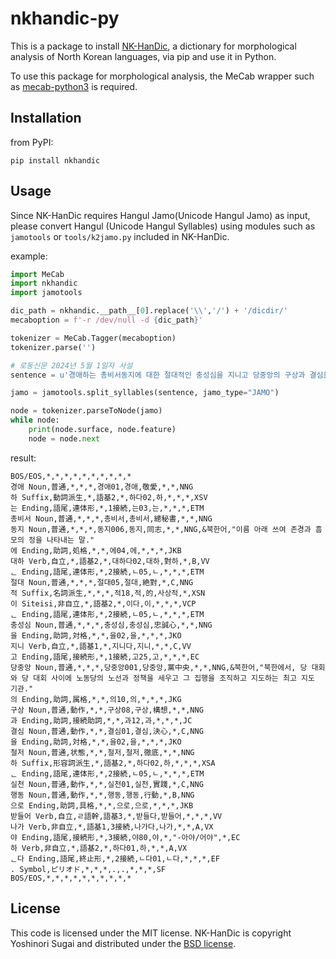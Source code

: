 # nkhandic-py

This is a package to install [NK-HanDic](https://github.com/okikirmui/nkhandic), a dictionary for morphological analysis of North Korean languages, via pip and use it in Python.

To use this package for morphological analysis, the MeCab wrapper such as [mecab-python3](https://github.com/SamuraiT/mecab-python3) is required.

## Installation

from PyPI:

```Shell
pip install nkhandic
```

## Usage

Since NK-HanDic requires Hangul Jamo(Unicode Hangul Jamo) as input, please convert Hangul (Unicode Hangul Syllables) using modules such as `jamotools` or `tools/k2jamo.py` included in NK-HanDic.

example:

```Python
import MeCab
import nkhandic
import jamotools

dic_path = nkhandic.__path__[0].replace('\\','/') + '/dicdir/'
mecaboption = f'-r /dev/null -d {dic_path}'

tokenizer = MeCab.Tagger(mecaboption)
tokenizer.parse('')

# 로동신문 2024년 5월 1일자 사설
sentence = u'경애하는 총비서동지에 대한 절대적인 충성심을 지니고 당중앙의 구상과 결심을 철저한 실천행동으로 받들어나가야 한다.'

jamo = jamotools.split_syllables(sentence, jamo_type="JAMO")

node = tokenizer.parseToNode(jamo)
while node:
    print(node.surface, node.feature)
    node = node.next
```

result:

```Shell
BOS/EOS,*,*,*,*,*,*,*,*,*,*
경애 Noun,普通,*,*,*,경애01,경애,敬愛,*,*,NNG
하 Suffix,動詞派生,*,語基2,*,하다02,하,*,*,*,XSV
는 Ending,語尾,連体形,*,1接続,는03,는,*,*,*,ETM
총비서 Noun,普通,*,*,*,총비서,총비서,總秘書,*,*,NNG
동지 Noun,普通,*,*,*,동지006,동지,同志,*,*,NNG,&북한어,"이름 아래 쓰여 존경과 흠모의 정을 나타내는 말."
에 Ending,助詞,処格,*,*,에04,에,*,*,*,JKB
대하 Verb,自立,*,語基2,*,대하다02,대하,對하,*,B,VV
ᆫ Ending,語尾,連体形,*,2接続,ㄴ05,ㄴ,*,*,*,ETM
절대 Noun,普通,*,*,*,절대05,절대,絶對,*,C,NNG
적 Suffix,名詞派生,*,*,*,적18,적,的,사상적,*,XSN
이 Siteisi,非自立,*,語基2,*,이다,이,*,*,*,VCP
ᆫ Ending,語尾,連体形,*,2接続,ㄴ05,ㄴ,*,*,*,ETM
충성심 Noun,普通,*,*,*,충성심,충성심,忠誠心,*,*,NNG
을 Ending,助詞,対格,*,*,을02,을,*,*,*,JKO
지니 Verb,自立,*,語基1,*,지니다,지니,*,*,C,VV
고 Ending,語尾,接続形,*,1接続,고25,고,*,*,*,EC
당중앙 Noun,普通,*,*,*,당중앙001,당중앙,黨中央,*,*,NNG,&북한어,"북한에서, 당 대회와 당 대회 사이에 노동당의 노선과 정책을 세우고 그 집행을 조직하고 지도하는 최고 지도 기관."
의 Ending,助詞,属格,*,*,의10,의,*,*,*,JKG
구상 Noun,普通,動作,*,*,구상08,구상,構想,*,*,NNG
과 Ending,助詞,接続助詞,*,*,과12,과,*,*,*,JC
결심 Noun,普通,動作,*,*,결심01,결심,決心,*,C,NNG
을 Ending,助詞,対格,*,*,을02,을,*,*,*,JKO
철저 Noun,普通,状態,*,*,철저,철저,徹底,*,*,NNG
하 Suffix,形容詞派生,*,語基2,*,하다02,하,*,*,*,XSA
ᆫ Ending,語尾,連体形,*,2接続,ㄴ05,ㄴ,*,*,*,ETM
실천 Noun,普通,動作,*,*,실천01,실천,實踐,*,C,NNG
행동 Noun,普通,動作,*,*,행동,행동,行動,*,B,NNG
으로 Ending,助詞,具格,*,*,으로,으로,*,*,*,JKB
받들어 Verb,自立,ㄹ語幹,語基3,*,받들다,받들어,*,*,*,VV
나가 Verb,非自立,*,語基1,3接続,나가다,나가,*,*,A,VX
야 Ending,語尾,接続形,*,3接続,야80,야,*,"-아야/어야",*,EC
하 Verb,非自立,*,語基2,*,하다01,하,*,*,A,VX
ᆫ다 Ending,語尾,終止形,*,2接続,ㄴ다01,ㄴ다,*,*,*,EF
. Symbol,ピリオド,*,*,*,.,.,*,*,*,SF
BOS/EOS,*,*,*,*,*,*,*,*,*,*
```

## License

This code is licensed under the MIT license. NK-HanDic is copyright Yoshinori Sugai and distributed under the [BSD license](./LICENSE.nkhandic). 

